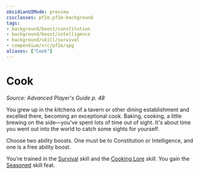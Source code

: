 ```yaml
---
obsidianUIMode: preview
cssclasses: pf2e,pf2e-background
tags:
- background/boost/constitution
- background/boost/intelligence
- background/skill/survival
- compendium/src/pf2e/apg
aliases: ["Cook"]
---
```

# Cook
*Source: Advanced Player's Guide p. 48*  

You grew up in the kitchens of a tavern or other dining establishment and excelled there, becoming an exceptional cook. Baking, cooking, a little brewing on the side—you've spent lots of time out of sight. It's about time you went out into the world to catch some sights for yourself.

Choose two ability boosts. One must be to Constitution or Intelligence, and one is a free ability boost.

You're trained in the [Survival](compendium/skills.md#Survival) skill and the [Cooking Lore](compendium/skills.md#Lore) skill. You gain the [Seasoned](compendium/feats/seasoned-apg.md) skill feat.